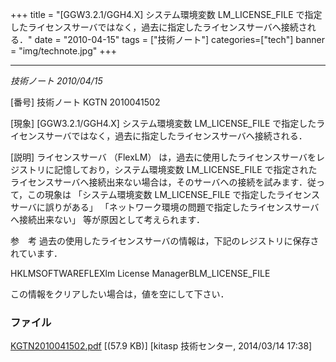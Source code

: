 +++
title = "[GGW3.2.1/GGH4.X] システム環境変数 LM_LICENSE_FILE で指定したライセンスサーバではなく，過去に指定したライセンスサーバへ接続される．"
date = "2010-04-15"
tags = ["技術ノート"]
categories=["tech"]
banner = "img/technote.jpg"
+++

---------------------------------------------------------------------------------------------------------------------------------------

*技術ノート
2010/04/15*


[番号]
技術ノート KGTN 2010041502

[現象]
[GGW3.2.1/GGH4.X] システム環境変数 LM_LICENSE_FILE
で指定したライセンスサーバではなく，過去に指定したライセンスサーバへ接続される．

[説明]
ライセンスサーバ （FlexLM）
は，過去に使用したライセンスサーバをレジストリに記憶しており，システム環境変数
LM_LICENSE_FILE
で指定されたライセンスサーバへ接続出来ない場合は，そのサーバへの接続を試みます．従って，この現象は
「システム環境変数 LM_LICENSE_FILE
で指定したライセンスサーバに誤りがある」
「ネットワーク環境の問題で指定したライセンスサーバへ接続出来ない」
等が原因として考えられます．

参　考
過去の使用したライセンスサーバの情報は，下記のレジストリに保存されています．

HKLMSOFTWAREFLEXlm License ManagerBLM_LICENSE_FILE

この情報をクリアしたい場合は，値を空にして下さい．


### ファイル





[KGTN2010041502.pdf](http://techreport.kitasp.net/attachments/download/1616/KGTN2010041502.pdf)
 [(57.9 KB)] [kitasp 技術センター, 2014/03/14
17:38]
